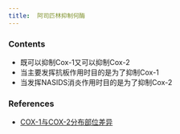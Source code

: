 ```yaml
---
title:  阿司匹林抑制何酶
--- 
```


### Contents
- 既可以抑制Cox-1又可以抑制Cox-2
- 当主要发挥抗板作用时目的是为了抑制Cox-1
- 当发挥NASIDS消炎作用时目的是为了抑制Cox-2

### References
- [COX-1与COX-2分布部位差异](/COX-1与COX-2分布部位差异)

